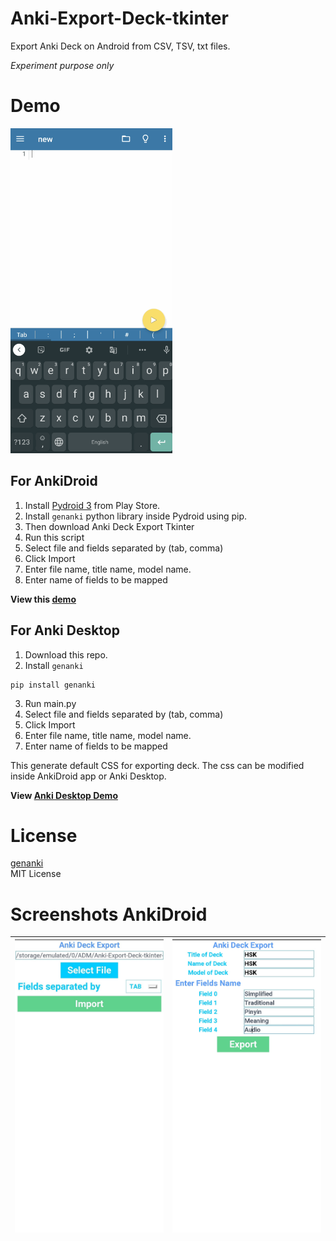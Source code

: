 # Anki-Export-Deck-tkinter
Export Anki Deck on Android from CSV, TSV, txt files.

*Experiment purpose only*

# Demo
<img src="Images/demo_export_AnkiDroid.gif" height="520"></img>

## For AnkiDroid
1. Install [Pydroid 3](https://play.google.com/store/apps/details?id=ru.iiec.pydroid3) from Play Store. 
2. Install ```genanki``` python library inside Pydroid using pip.
3. Then download Anki Deck Export Tkinter 
4. Run this script 
5. Select file and fields separated by (tab, comma)
6. Click Import
7. Enter file name, title name, model name.
8. Enter name of fields to be mapped

**View this [demo](https://github.com/infinyte7/Anki-Export-Deck-tkinter/blob/master/export_deck_demo.gif)**

## For Anki Desktop
1. Download this repo.
2. Install ```genanki```
```
pip install genanki
```
3. Run main.py
5. Select file and fields separated by (tab, comma)
6. Click Import
7. Enter file name, title name, model name.
8. Enter name of fields to be mapped

This generate default CSS for exporting deck. The css can be modified inside AnkiDroid app or Anki Desktop. 

**View [Anki Desktop Demo](Images/demo_export_AnkiDesktop.gif)**

# License
[genanki](https://github.com/kerrickstaley/genanki)
<br>MIT License

# Screenshots AnkiDroid
|<img src="Images/Screenshot_1.jpg"></img>|<img src="Images/Screenshot_2.jpg"></img>|
|--|--|